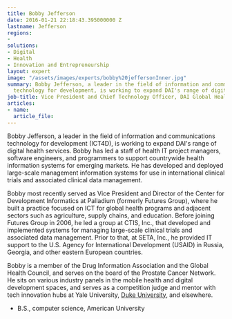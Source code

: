 ```yaml
---
title: Bobby Jefferson
date: 2016-01-21 22:18:43.395000000 Z
lastname: Jefferson
regions:
- 
solutions:
- Digital
- Health
- Innovation and Entrepreneurship
layout: expert
image: "/assets/images/experts/bobby%20jeffersonInner.jpg"
summary: Bobby Jefferson, a leader in the field of information and communications
  technology for development, is working to expand DAI's range of digital health services.
job-title: Vice President and Chief Technology Officer, DAI Global Health
articles:
- name: 
  article_file: 
---
```


Bobby Jefferson, a leader in the field of information and communications technology for development (ICT4D), is working to expand DAI's range of digital health services. Bobby has led a staff of health IT project managers, software engineers, and programmers to support countrywide health information systems for emerging markets. He has developed and deployed large-scale management information systems for use in international clinical trials and associated clinical data management.

Bobby most recently served as Vice President and Director of the Center for Development Informatics at Palladium (formerly Futures Group), where he built a practice focused on ICT for global health programs and adjacent sectors such as agriculture, supply chains, and education. Before joining Futures Group in 2006, he led a group at CTIS, Inc., that developed and implemented systems for managing large-scale clinical trials and associated data management. Prior to that, at SETA, Inc., he provided IT support to the U.S. Agency for International Development (USAID) in Russia, Georgia, and other eastern European countries.

Bobby is a member of the Drug Information Association and the Global Health Council, and serves on the board of the Prostate Cancer Network. He sits on various industry panels in the mobile health and digital development spaces, and serves as a competition judge and mentor with tech innovation hubs at Yale University, [Duke University][3], and elsewhere.

* B.S., computer science, American University

[3]: https://www.youtube.com/watch?v=jgPFVXSdtWQ
